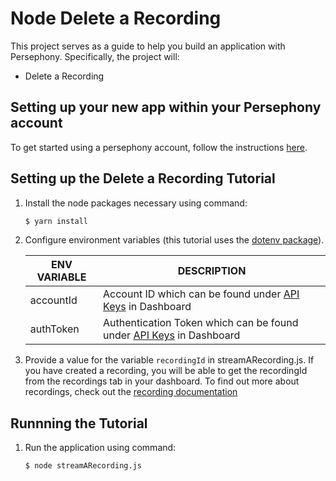 # Node Delete a Recording

This project serves as a guide to help you build an application with Persephony. Specifically, the project will:

- Delete a Recording   

## Setting up your new app within your Persephony account

To get started using a persephony account, follow the instructions [here](https://persephony-docs.readme.io/docs/getting-started-with-persephony).

## Setting up the Delete a Recording Tutorial

1. Install the node packages necessary using command:

   ```bash
   $ yarn install
   ```

2. Configure environment variables (this tutorial uses the [dotenv package](https://www.npmjs.com/package/dotenv)).

   | ENV VARIABLE            | DESCRIPTION                                                                                                                                                                             |
   | ----------------------- | --------------------------------------------------------------------------------------------------------------------------------------------------------------------------------------- |
   | accountId              | Account ID which can be found under [API Keys](https://www.persephony.com/dashboard/portal/account/authentication) in Dashboard                                                         |
   | authToken              | Authentication Token which can be found under [API Keys](https://www.persephony.com/dashboard/portal/account/authentication) in Dashboard                                               |

3. Provide a value for the variable `recordingId` in streamARecording.js. If you have created a recording, you will be able to get the recordingId from the recordings tab in your dashboard. To find out more about recordings, check out the [recording documentation](https://docs.persephony.com/docs/recordings-3)

## Runnning the Tutorial

1. Run the application using command:

   ```bash
   $ node streamARecording.js
   ```

